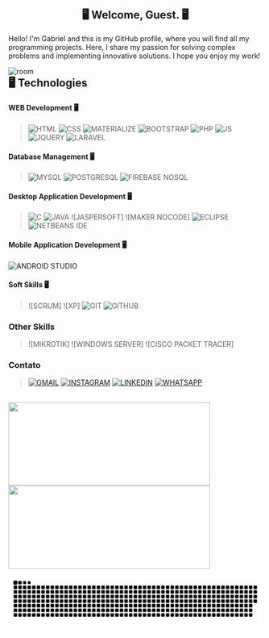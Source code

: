 <div align="center">
 
## 🖥 Welcome, Guest. 🖥

</div> 
<p>
   Hello! I'm Gabriel and this is my GitHub profile, where you will find all my programming projects. Here, I share my passion for solving complex problems and implementing innovative solutions. I hope you enjoy my work!
</p>
<img  align="right" alt="room" width="550"  src="https://raw.githubusercontent.com/GabrielDAP/GabrielDAP/main/bgImg.jpg"/>
 
## 	🖥️ Technologies 

#### WEB Development 🖥️

>![HTML](https://img.shields.io/badge/HTML5-E34F26?style=for-the-badge&logo=html5&logoColor=white)
>![CSS](https://img.shields.io/badge/CSS3-1572B6?style=for-the-badge&logo=css3&logoColor=white)
>![MATERIALIZE](https://img.shields.io/badge/MaterializeCss-ee6e73?style=for-the-badge&logo=css3&logoColor=white)
>![BOOTSTRAP](https://img.shields.io/badge/Bootstrap-563D7C?style=for-the-badge&logo=bootstrap&logoColor=white)
>![PHP](https://img.shields.io/badge/PHP-777BB4?style=for-the-badge&logo=php&logoColor=white)
>![JS](https://img.shields.io/badge/JavaScript-F7DF1E?style=for-the-badge&logo=javascript&logoColor=black)
>![JQUERY](https://img.shields.io/badge/jQuery-0769AD?style=for-the-badge&logo=jquery&logoColor=white)
>![LARAVEL](https://img.shields.io/badge/Laravel-FF2D20?style=for-the-badge&logo=laravel&logoColor=white)

#### Database Management 🖥️

>![MYSQL](https://img.shields.io/badge/MySQL-00000F?style=for-the-badge&logo=mysql&logoColor=white)
>![POSTGRESQL](https://img.shields.io/badge/PostgreSQL-316192?style=for-the-badge&logo=postgresql&logoColor=white)
>![FIREBASE NOSQL](https://img.shields.io/badge/Firebase-F29D0C?style=for-the-badge&logo=firebase&logoColor=white)

#### Desktop Application Development 🖥️

>![C](https://img.shields.io/badge/C-00599C?style=for-the-badge&logo=c&logoColor=white)
>![JAVA](https://img.shields.io/badge/Java-ED8B00?style=for-the-badge&logo=java&logoColor=white)
>![JASPERSOFT]
>![MAKER NOCODE]
![ECLIPSE](https://img.shields.io/badge/Eclipse-FE7A16.svg?style=for-the-badge&logo=Eclipse&logoColor=white)
![NETBEANS IDE](https://img.shields.io/badge/NetBeansIDE-1B6AC6.svg?style=for-the-badge&logo=apache-netbeans-ide&logoColor=white)

#### Mobile Application Development 🖥️

![ANDROID STUDIO](https://img.shields.io/badge/Android%20Studio-3DDC84.svg?style=for-the-badge&logo=android-studio&logoColor=white)

#### Soft Skills 🖥️

>![SCRUM]
>![XP]
>![GIT](https://img.shields.io/badge/Git-E34F26?style=for-the-badge&logo=git&logoColor=white)
![GITHUB](https://img.shields.io/badge/github-%23121011.svg?style=for-the-badge&logo=github&logoColor=white)

### Other Skills

>![MIKROTIK]
>![WINDOWS SERVER]
>![CISCO PACKET TRACER]

### Contato

>[![GMAIL](https://img.shields.io/badge/Gmail-D14836?style=for-the-badge&logo=gmail&logoColor=white)](mailto:analista.gabrieloliveira@gmail.com)
>[![INSTAGRAM](https://img.shields.io/badge/Instagram-E4405F?style=for-the-badge&logo=instagram&logoColor=white)](https://www.instagram.com/_gabriel.carlos/)
>[![LINKEDIN](https://img.shields.io/badge/LinkedIn-0077B5?style=for-the-badge&logo=linkedin&logoColor=white)](https://www.linkedin.com/in/gabriel-oliveira-172763242/)
>[![WHATSAPP](https://img.shields.io/badge/WhatsApp-25D366?style=for-the-badge&logo=whatsapp&logoColor=white)](https://www.linkedin.com/in/gabriel-oliveira-172763242/)
<br>

<div>
    <a href="https://github.com/GabrielDAP">
    <img align="center" height="165em" width="400em" src="https://github-readme-stats.vercel.app/api?username=GabrielDAP&show_icons=true&theme=tokyonight">
    <img align="center" height="165em" width="400em" src="https://github-readme-stats.vercel.app/api/top-langs/?username=GabrielDAP&theme=tokyonight&layout=compact"
</div>
   
<br>

![Snake animation](https://github.com/GabrielDAP/GabrielDAP/blob/main/dist/github-contribution-grid-snake.svg)
